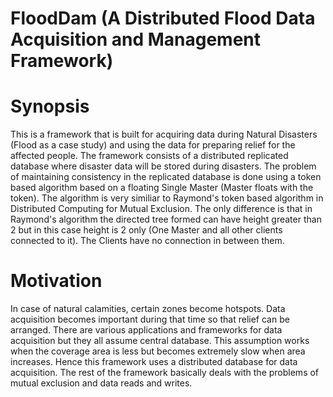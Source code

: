 # FloodDam (A Distributed Flood Data Acquisition and Management Framework)

# Synopsis

This is a framework that is built for acquiring data during Natural Disasters (Flood as a case study) and using the data for preparing relief for the affected people. The framework consists of a distributed replicated database where disaster data will be stored during disasters. The problem of maintaining consistency in the replicated database is done using a token based algorithm based on a floating Single Master (Master floats with the token). The algorithm is very similiar to Raymond's token based algorithm in Distributed Computing for Mutual Exclusion. The only difference is that in Raymond's algorithm the directed tree formed can have height greater than 2 but in this case height is 2 only (One Master and all other clients connected to it). The Clients have no connection in between them.

# Motivation

In case of natural calamities, certain zones become hotspots. Data acquisition becomes important during that time so that relief can be arranged. There are various applications and frameworks for data acquisition but they all assume central database. This assumption works when the coverage area is less but becomes extremely slow when area increases. Hence this framework uses a distributed database for data acquisition. The rest of the framework basically deals with the problems of mutual exclusion and data reads and writes.
